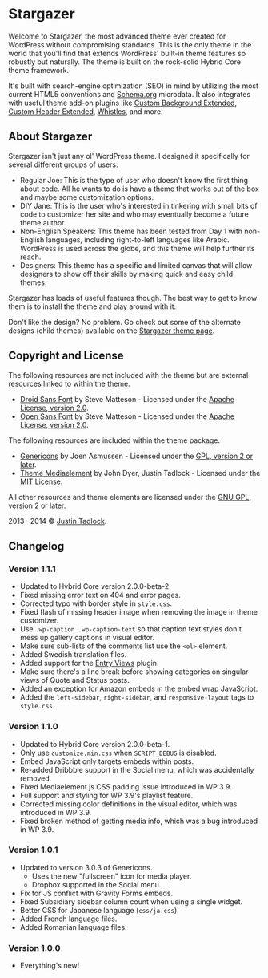 # Stargazer

Welcome to Stargazer, the most advanced theme ever created for WordPress without compromising standards. This is the only theme in the world that you'll find that extends WordPress' built-in theme features so robustly but naturally. The theme is built on the rock-solid Hybrid Core theme framework. 

It's built with search-engine optimization (SEO) in mind by utilizing the most current HTML5 conventions and [Schema.org](http://schema.org) microdata. It also integrates with useful theme add-on plugins like [Custom Background Extended](http://wordpress.org/plugins/custom-background-extended), [Custom Header Extended](http://wordpress.org/plugins/custom-header-extended), [Whistles](http://wordpress.org/plugins/whistles), and more.

## About Stargazer

Stargazer isn't just any ol' WordPress theme.  I designed it specifically for several different groups of users:

* Regular Joe: This is the type of user who doesn't know the first thing about code.  All he wants to do is have a theme that works out of the box and maybe some customization options.
* DIY Jane: This is the user who's interested in tinkering with small bits of code to customizer her site and who may eventually become a future theme author.
* Non-English Speakers: This theme has been tested from Day 1 with non-English languages, including right-to-left languages like Arabic.  WordPress is used across the globe, and this theme will help further its reach.
* Designers: This theme has a specific and limited canvas that will allow designers to show off their skills by making quick and easy child themes.

Stargazer has loads of useful features though.  The best way to get to know them is to install the theme and play around with it.

Don't like the design?  No problem.  Go check out some of the alternate designs (child themes) available on the [Stargazer theme page](http://themehybrid.com/themes/stargazer).

## Copyright and License

The following resources are not included with the theme but are external resources linked to within the theme.

* [Droid Sans Font](http://www.google.com/fonts/specimen/Droid+Serif) by Steve Matteson - Licensed under the [Apache License, version 2.0](http://www.apache.org/licenses/LICENSE-2.0.html).
* [Open Sans Font](http://www.google.com/fonts/specimen/Open+Sans) by Steve Matteson - Licensed under the [Apache License, version 2.0](http://www.apache.org/licenses/LICENSE-2.0.html).

The following resources are included within the theme package.

* [Genericons](http://genericons.com/) by Joen Asmussen - Licensed under the [GPL, version 2 or later](http://www.gnu.org/licenses/old-licenses/gpl-2.0.html).
* [Theme Mediaelement](https://github.com/justintadlock/theme-mediaelement) by John Dyer, Justin Tadlock - Licensed under the [MIT License](http://opensource.org/licenses/MIT).

All other resources and theme elements are licensed under the [GNU GPL](http://www.gnu.org/licenses/old-licenses/gpl-2.0.html), version 2 or later.

2013&thinsp;&ndash;&thinsp;2014 &copy; [Justin Tadlock](http://justintadlock.com).

## Changelog

### Version 1.1.1

* Updated to Hybrid Core version 2.0.0-beta-2.
* Fixed missing error text on 404 and error pages.
* Corrected typo with border style in `style.css`.
* Fixed flash of missing header image when removing the image in theme customizer.
* Use `.wp-caption .wp-caption-text` so that caption text styles don't mess up gallery captions in visual editor.
* Make sure sub-lists of the comments list use the `<ol>` element.
* Added Swedish translation files.
* Added support for the [Entry Views](http://wordpress.org/plugins/entry-views) plugin.
* Make sure there's a line break before showing categories on singular views of Quote and Status posts.
* Added an exception for Amazon embeds in the embed wrap JavaScript.
* Added the `left-sidebar`, `right-sidebar`, and `responsive-layout` tags to `style.css`.

### Version 1.1.0

* Updated to Hybrid Core version 2.0.0-beta-1.
* Only use `customize.min.css` when `SCRIPT_DEBUG` is disabled.
* Embed JavaScript only targets embeds within posts.
* Re-added Dribbble support in the Social menu, which was accidentally removed.
* Fixed Mediaelement.js CSS padding issue introduced in WP 3.9.
* Full support and styling for WP 3.9's playlist feature.
* Corrected missing color definitions in the visual editor, which was introduced in WP 3.9.
* Fixed broken method of getting media info, which was a bug introduced in WP 3.9.

### Version 1.0.1

* Updated to version 3.0.3 of Genericons.
	* Uses the new "fullscreen" icon for media player.
	* Dropbox supported in the Social menu.
* Fix for JS conflict with Gravity Forms embeds.
* Fixed Subsidiary sidebar column count when using a single widget.
* Better CSS for Japanese language (`css/ja.css`).
* Added French language files.
* Added Romanian language files.

### Version 1.0.0

* Everything's new!